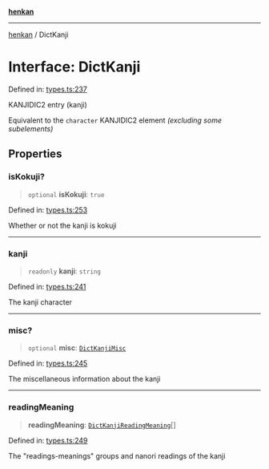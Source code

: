 [**henkan**](../README.md)

***

[henkan](../README.md) / DictKanji

# Interface: DictKanji

Defined in: [types.ts:237](https://github.com/Ronokof/Henkan/blob/17544df04e711a7f1119a1cdd6fdf0d29ac91844/src/types.ts#L237)

KANJIDIC2 entry (kanji)

Equivalent to the `character` KANJIDIC2 element *(excluding some subelements)*

## Properties

### isKokuji?

> `optional` **isKokuji**: `true`

Defined in: [types.ts:253](https://github.com/Ronokof/Henkan/blob/17544df04e711a7f1119a1cdd6fdf0d29ac91844/src/types.ts#L253)

Whether or not the kanji is kokuji

***

### kanji

> `readonly` **kanji**: `string`

Defined in: [types.ts:241](https://github.com/Ronokof/Henkan/blob/17544df04e711a7f1119a1cdd6fdf0d29ac91844/src/types.ts#L241)

The kanji character

***

### misc?

> `optional` **misc**: [`DictKanjiMisc`](DictKanjiMisc.md)

Defined in: [types.ts:245](https://github.com/Ronokof/Henkan/blob/17544df04e711a7f1119a1cdd6fdf0d29ac91844/src/types.ts#L245)

The miscellaneous information about the kanji

***

### readingMeaning

> **readingMeaning**: [`DictKanjiReadingMeaning`](DictKanjiReadingMeaning.md)[]

Defined in: [types.ts:249](https://github.com/Ronokof/Henkan/blob/17544df04e711a7f1119a1cdd6fdf0d29ac91844/src/types.ts#L249)

The "readings-meanings" groups and nanori readings of the kanji
